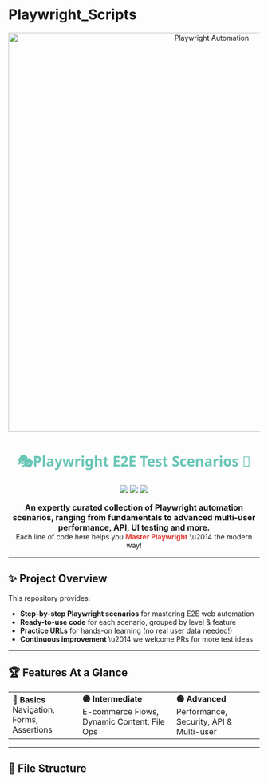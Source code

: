 # Playwright_Scripts

<p align="center">
  <img src="https://svgshare.com/i/15sW.svg" alt="Playwright Automation" width="800"/>
</p>

<h1 align="center" style="font-weight:700; font-family:'Segoe UI',sans-serif; color:#68c6b6;">
  🎭Playwright E2E Test Scenarios 🚀
</h1>

<p align="center">
  <img src="https://img.shields.io/badge/Automation-Playwright-green?logo=playwright" />
  <img src="https://img.shields.io/badge/Scenarios-100-blueviolet" />
  <img src="https://img.shields.io/badge/License-MIT-yellow" />
</p>

<p align="center" style="margin:1rem 0;">
  <b style="font-size:1.15em;">
    An expertly curated collection of Playwright automation scenarios, ranging from fundamentals to advanced multi-user performance, API, UI testing and more.
  </b><br>
  Each line of code here helps you <span style="color:#e03a31;font-weight:700;">Master Playwright</span> \u2014 the modern way!
</p>

---

## ✨ Project Overview

This repository provides:
<ul>
  <li><b>Step-by-step Playwright scenarios</b> for mastering E2E web automation</li>
  <li><b>Ready-to-use code</b> for each scenario, grouped by level & feature</li>
  <li><b>Practice URLs</b> for hands-on learning (no real user data needed!)</li>
  <li><b>Continuous improvement</b> \u2014 we welcome PRs for more test ideas</li>
</ul>

---

## 🏆 Features At a Glance

<table>
  <tr>
    <td><b>🔵  Basics</b><br>Navigation, Forms, Assertions</td>
    <td><b>🟣  Intermediate</b><br>E-commerce Flows, Dynamic Content, File Ops</td>
    <td><b>🟢  Advanced</b><br>Performance, Security, API & Multi-user</td>
  </tr>
</table>

---

## 📂 File Structure

